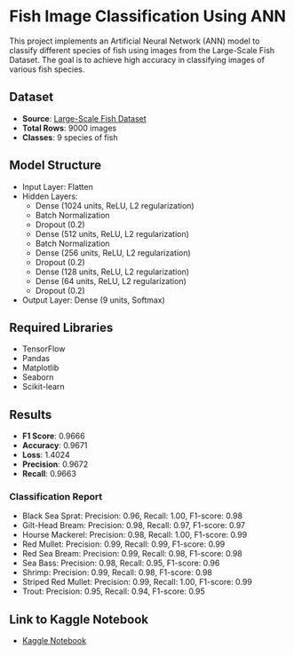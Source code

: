 # Fish Image Classification Using ANN

This project implements an Artificial Neural Network (ANN) model to classify different species of fish using images from the Large-Scale Fish Dataset. The goal is to achieve high accuracy in classifying images of various fish species.

## Dataset
- **Source**: [Large-Scale Fish Dataset](https://www.kaggle.com/datasets/crowww/a-large-scale-fish-dataset/data)
- **Total Rows**: 9000 images
- **Classes**: 9 species of fish

## Model Structure
- Input Layer: Flatten
- Hidden Layers:
  - Dense (1024 units, ReLU, L2 regularization)
  - Batch Normalization
  - Dropout (0.2)
  - Dense (512 units, ReLU, L2 regularization)
  - Batch Normalization
  - Dense (256 units, ReLU, L2 regularization)
  - Dropout (0.2)
  - Dense (128 units, ReLU, L2 regularization)
  - Dense (64 units, ReLU, L2 regularization)
  - Dropout (0.2)
- Output Layer: Dense (9 units, Softmax)

## Required Libraries
- TensorFlow
- Pandas
- Matplotlib
- Seaborn
- Scikit-learn

## Results
- **F1 Score**: 0.9666
- **Accuracy**: 0.9671
- **Loss**: 1.4024
- **Precision**: 0.9672
- **Recall**: 0.9663

### Classification Report
- Black Sea Sprat: Precision: 0.96, Recall: 1.00, F1-score: 0.98
- Gilt-Head Bream: Precision: 0.98, Recall: 0.97, F1-score: 0.97
- Hourse Mackerel: Precision: 0.98, Recall: 1.00, F1-score: 0.99
- Red Mullet: Precision: 0.99, Recall: 0.99, F1-score: 0.99
- Red Sea Bream: Precision: 0.99, Recall: 0.98, F1-score: 0.98
- Sea Bass: Precision: 0.98, Recall: 0.95, F1-score: 0.96
- Shrimp: Precision: 0.99, Recall: 0.98, F1-score: 0.98
- Striped Red Mullet: Precision: 0.99, Recall: 1.00, F1-score: 0.99
- Trout: Precision: 0.95, Recall: 0.94, F1-score: 0.95

## Link to Kaggle Notebook
- [Kaggle Notebook](https://www.kaggle.com/code/yalnmertdurmaz/fish-image-classification-using-artificial-neural?scriptVersionId=202722162)
